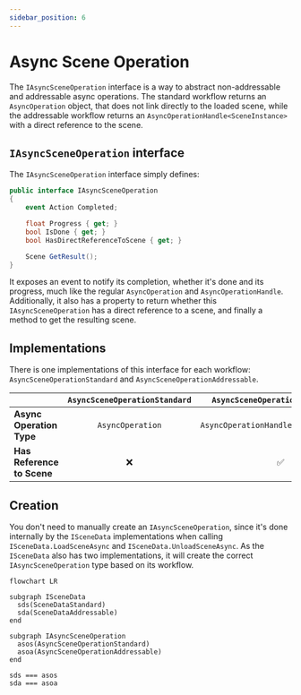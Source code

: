 ```yaml
---
sidebar_position: 6
---
```


# Async Scene Operation

The `IAsyncSceneOperation` interface is a way to abstract non-addressable and addressable async operations.
The standard workflow returns an `AsyncOperation` object, that does not link directly to the loaded scene, while the addressable workflow returns an `AsyncOperationHandle<SceneInstance>` with a direct reference to the scene.

## `IAsyncSceneOperation` interface

The `IAsyncSceneOperation` interface simply defines:

```cs
public interface IAsyncSceneOperation
{
    event Action Completed;

    float Progress { get; }
    bool IsDone { get; }
    bool HasDirectReferenceToScene { get; }

    Scene GetResult();
}
```

It exposes an event to notify its completion, whether it's done and its progress, much like the regular `AsyncOperation` and `AsyncOperationHandle`.
Additionally, it also has a property to return whether this `IAsyncSceneOperation` has a direct reference to a scene, and finally a method to get the resulting scene.

## Implementations

There is one implementations of this interface for each workflow: `AsyncSceneOperationStandard` and `AsyncSceneOperationAddressable`.

|   | `AsyncSceneOperationStandard` | `AsyncSceneOperationAddressable`
| :-- | :--: | :--:
| **Async Operation Type** | `AsyncOperation` | `AsyncOperationHandle<SceneInstance>`
| **Has Reference to Scene** | ❌ | ✅

## Creation

You don't need to manually create an `IAsyncSceneOperation`, since it's done internally by the `ISceneData` implementations when calling `ISceneData.LoadSceneAsync` and `ISceneData.UnloadSceneAsync`.
As the `ISceneData` also has two implementations, it will create the correct `IAsyncSceneOperation` type based on its workflow.

```mermaid
flowchart LR

subgraph ISceneData
  sds(SceneDataStandard)
  sda(SceneDataAddressable)
end

subgraph IAsyncSceneOperation
  asos(AsyncSceneOperationStandard)
  asoa(AsyncSceneOperationAddressable)
end

sds === asos
sda === asoa
```
